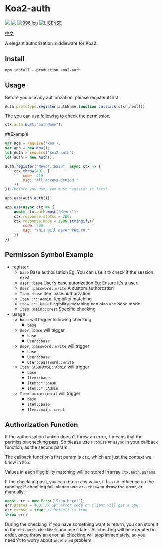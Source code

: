 Koa2-auth
====
[![](https://img.shields.io/npm/dw/koa2-auth.svg)](https://www.npmjs.com/package/koa2-auth)
[![](https://img.shields.io/node/v/koa2-auth.svg)](https://www.npmjs.com/package/koa2-auth)
[![996.icu](https://img.shields.io/badge/link-996.icu-red.svg)](https://996.icu)
[![LICENSE](https://img.shields.io/badge/license-Anti%20996-blue.svg)](https://github.com/996icu/996.ICU/blob/master/LICENSE)

[中文](https://github.com/XiaoXice/koa2-auth/blob/master/README_ZH.md)

A elegant authorization middleware for Koa2.

## Install

```
npm install --production koa2-auth
```

## Usage

Before you use any authorization, please register it first.
```js
Auth.prototype.register(authName,function callback(ctx[,next]))
```
The you can use following to check the permission.
```js
ctx.auth.must("authName");
```

##Example

```js
var Koa = require('koa');
var app = new Koa();
let Auth = require("koa2-auth");
let auth = new Auth();

auth.register("Never::base", async ctx => {
    ctx.throw(401, {
        code: 419,
        msg: "All Access denied!"
    })
})//before you use, you must register it first.

app.use(auth.auth());

app.use(async ctx => {
    await ctx.auth.must("Never");
    ctx.response.status = 200;
    ctx.response.body = JSON.stringify({
        code: 200,
        msg: "This will never return."
    })
})
```

## Permisson Symbol Example

- register:
  - `base` Base authorization  Eg: You can use it to check if the session exist. 
  - `User::base` User's base autorization  Eg: Ensure it's a user.
  - `User::password::write` A custom authorzation
  - `Item::base` Item base authorzation
  - `Item::*::Admin` Illegibility matching
  - `Item::*::base` Illegibility matching can also use base mode
  - `Item::main::creat`  Specific checking
- usage
  - `base` will trigger following checking
    - `base`
  - `User::base` will trigger
    - `base`
    - `User::base`
  - `User::password::write`  will trigger
    - `base`
    - `User::base`
    - `User::password::write`
  - `Item::ASDFAWSL::Admin` will trigger
    - `base`
    - `Item::base`
    - `Item::*::base`
    - `Item::*::Admin`
  - `Item::main::creat` will trigger
    - `base`
    - `Item::base`
    - `Item::main::creat`

## Authorization Function

If the authorization funtion doesn't throw an error, it means that the permission checking pass. So please use `Promise` or `async` in your callback function, as the second param.

The callback function's first param is `ctx`, which are just the context we know in `Koa`.

Values in each illegibility matching will be stored in array `ctx.auth.params`.

If the checking pass, you can return any value, it has no influence on the running; if checking fail, please use `ctx.throw` to throw the error, or manually:
```js
const err = new Error('Stop here!');
err.status = 403; // Set error code or client will get a 500.
err.expose = true; // Default is true
throw err;
```

During the checking, if you have something want to return, you can store it in the `ctx.auth.checkBack` and use it later. All checking will be executed in order, once throw an error, all checking will stop immediately, so you needn't to worry about `undefined` problem.
